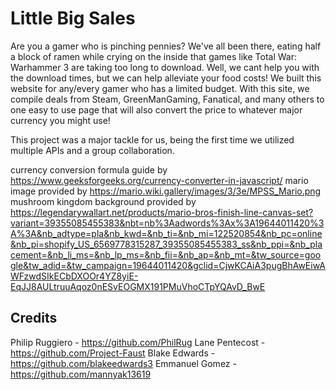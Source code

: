 # Little Big Sales

Are you a gamer who is pinching pennies? We've all been there, eating half a block of ramen while crying on the inside that games like Total War: Warhammer 3 are taking too long to download. Well, we cant help you with the download times, but we can help alleviate your food costs! We built this website for any/every gamer who has a limited budget. With this site, we compile deals from Steam, GreenManGaming, Fanatical, and many others to one easy to use page that will also convert the price to whatever major currency you might use!

This project was a major tackle for us, being the first time we utilized multiple APIs and a group collaboration.


currency conversion formula guide by https://www.geeksforgeeks.org/currency-converter-in-javascript/
mario image provided by https://mario.wiki.gallery/images/3/3e/MPSS_Mario.png
mushroom kingdom background provided by https://legendarywallart.net/products/mario-bros-finish-line-canvas-set?variant=39355085455383&nbt=nb%3Aadwords%3Ax%3A19644011420%3A%3A&nb_adtype=pla&nb_kwd=&nb_ti=&nb_mi=122520854&nb_pc=online&nb_pi=shopify_US_6569778315287_39355085455383_ss&nb_ppi=&nb_placement=&nb_li_ms=&nb_lp_ms=&nb_fii=&nb_ap=&nb_mt=&tw_source=google&tw_adid=&tw_campaign=19644011420&gclid=CjwKCAiA3pugBhAwEiwAWFzwdSIkECbDXOOr4YZ8yiE-EqJJ8AULtruuAqoz0nESvEOGMX191PMuVhoCTpYQAvD_BwE


## Credits
Philip Ruggiero - https://github.com/PhilRug
Lane Pentecost - https://github.com/Project-Faust
Blake Edwards - https://github.com/blakeedwards3
Emmanuel Gomez - https://github.com/mannyak13619